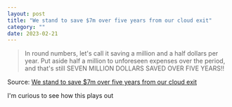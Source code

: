 ```yaml
---
layout: post
title: "We stand to save $7m over five years from our cloud exit"
category: ""
date: 2023-02-21
---
```


>In round numbers, let's call it saving a million and a half dollars per year. Put aside half a million to unforeseen expenses over the period, and that's still SEVEN MILLION DOLLARS SAVED OVER FIVE YEARS!!

Source: [We stand to save $7m over five years from our cloud exit](https://world.hey.com/dhh/we-stand-to-save-7m-over-five-years-from-our-cloud-exit-53996caa)

I'm curious to see how this plays out
